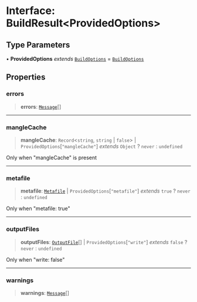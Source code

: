 # Interface: BuildResult\<ProvidedOptions\>

## Type Parameters

• **ProvidedOptions** *extends* [`BuildOptions`](BuildOptions.md) = [`BuildOptions`](BuildOptions.md)

## Properties

### errors

> **errors**: [`Message`](Message.md)[]

***

### mangleCache

> **mangleCache**: `Record`\<`string`, `string` \| `false`\> \| `ProvidedOptions`\[`"mangleCache"`\] *extends* `Object` ? `never` : `undefined`

Only when "mangleCache" is present

***

### metafile

> **metafile**: [`Metafile`](Metafile.md) \| `ProvidedOptions`\[`"metafile"`\] *extends* `true` ? `never` : `undefined`

Only when "metafile: true"

***

### outputFiles

> **outputFiles**: [`OutputFile`](OutputFile.md)[] \| `ProvidedOptions`\[`"write"`\] *extends* `false` ? `never` : `undefined`

Only when "write: false"

***

### warnings

> **warnings**: [`Message`](Message.md)[]
